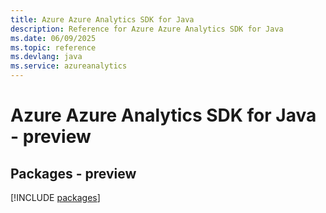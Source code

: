 ```yaml
---
title: Azure Azure Analytics SDK for Java
description: Reference for Azure Azure Analytics SDK for Java
ms.date: 06/09/2025
ms.topic: reference
ms.devlang: java
ms.service: azureanalytics
---
```

# Azure Azure Analytics SDK for Java - preview
## Packages - preview
[!INCLUDE [packages](azure-analytics-index.md)]